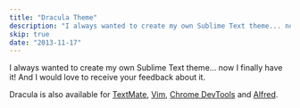 ```yaml
---
title: "Dracula Theme"
description: "I always wanted to create my own Sublime Text theme... now I finally have it! And I would love to receive your feedback about it."
skip: true
date: "2013-11-17"
---
```


I always wanted to create my own Sublime Text theme... now I finally have it! And I would love to
receive your feedback about it.

Dracula is also available for [TextMate](http://macromates.com/),
[Vim](http://www.vim.org/), [Chrome DevTools](https://developers.google.com/chrome-developer-tools/)
and [Alfred](http://www.alfredapp.com/).
